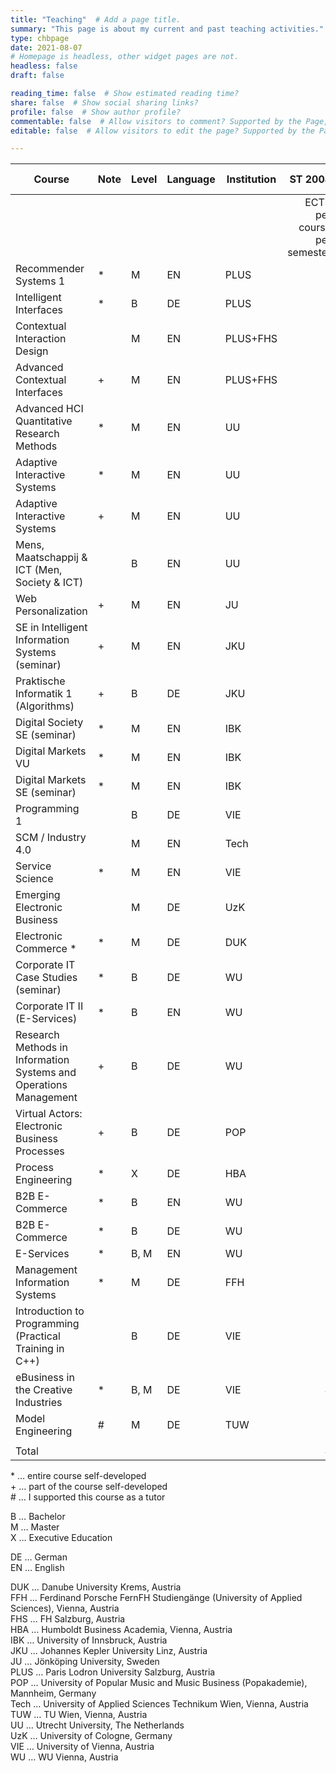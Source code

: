 ```yaml
---
title: "Teaching"  # Add a page title.
summary: "This page is about my current and past teaching activities."  # Add a page description.
type: chbpage
date: 2021-08-07 
# Homepage is headless, other widget pages are not.
headless: false
draft: false

reading_time: false  # Show estimated reading time?
share: false  # Show social sharing links?
profile: false  # Show author profile?
commentable: false  # Allow visitors to comment? Supported by the Page, Post, and Docs content types.
editable: false  # Allow visitors to edit the page? Supported by the Page, Post, and Docs content types.

---
```



| Course                                                            | Note | Level | Language | Institution |                      ST 2008 | WT 2008/09 | ST 2009 | WT 2009/10 | ST 2010 | WT 2010/11 | ST 2011 | WT 2011/12 | SS 2012 | WT 2012/13 | ST 2013 | WT 2013/14 | ST 2014 | WT 2014/15 | ST 2015 | WT 2015/16 | ST 2016 | WT 2016/17 | WT 2017/18 | ST 2018 | ST 2019 | WT 2019/20 | ST 2020 | WT 2020/21 | SS 2001 | WT 2021/22 | ST 2022 | WT 2022/23 | ST 2023 | WT 2023/24 | ST 2024 |            |
|-------------------------------------------------------------------|------|-------|----------|-------------|-----------------------------:|-----------:|---------|------------|--------:|-----------:|--------:|-----------:|--------:|-----------:|--------:|-----------:|--------:|-----------:|--------:|-----------:|--------:|-----------:|-----------:|--------:|--------:|-----------:|--------:|-----------:|--------:|-----------:|--------:|-----------:|--------:|-----------:|--------:|-----------:|
|                                                                   |      |       |          |             | ECTS per course per semester |            |         |            |         |            |         |            |         |            |         |            |         |            |         |            |         |            |            |         |         |            |         |            |         |            |         |            |         |            |         | Total ECTS |
| Recommender Systems 1                                             | *    | M     | EN       | PLUS        |                              |            |         |            |         |            |         |            |         |            |         |            |         |            |         |            |         |            |            |         |         |            |         |            |         |            |         |            |         |            |       3 |          3 |
| Intelligent Interfaces                                            | *    | B     | DE       | PLUS        |                              |            |         |            |         |            |         |            |         |            |         |            |         |            |         |            |         |            |            |         |         |            |         |            |         |            |         |            |         |            |       3 |          3 |
| Contextual Interaction Design                                     |      | M     | EN       | PLUS+FHS    |                              |            |         |            |         |            |         |            |         |            |         |            |         |            |         |            |         |            |            |         |         |            |         |            |         |            |         |            |         |            |       3 |          3 |
| Advanced Contextual Interfaces                                    | +    | M     | EN       | PLUS+FHS    |                              |            |         |            |         |            |         |            |         |            |         |            |         |            |         |            |         |            |            |         |         |            |         |            |         |            |         |            |         |          3 |         |          3 |
| Advanced HCI Quantitative Research Methods                        | *    | M     | EN       | UU          |                              |            |         |            |         |            |         |            |         |            |         |            |         |            |         |            |         |            |            |         |         |            |         |            |     7.5 |            |     7.5 |            |         |            |         |         15 |
| Adaptive Interactive Systems                                      | *    | M     | EN       | UU          |                              |            |         |            |         |            |         |            |         |            |         |            |         |            |         |            |         |            |            |         |         |            |         |            |         |        7.5 |         |        7.5 |         |            |         |         15 |
| Adaptive Interactive Systems                                      | +    | M     | EN       | UU          |                              |            |         |            |         |            |         |            |         |            |         |            |         |            |         |            |         |            |            |         |         |            |         |        7.5 |         |            |         |            |         |            |         |        7.5 |
| Mens, Maatschappij & ICT (Men, Society & ICT)                     |      | B     | EN       | UU          |                              |            |         |            |         |            |         |            |         |            |         |            |         |            |         |            |         |            |            |         |         |            |         |        7.5 |         |            |         |            |         |            |         |        7.5 |
| Web Personalization                                               | +    | M     | EN       | JU          |                              |            |         |            |         |            |         |            |         |            |         |            |         |            |         |            |         |            |            |         |         |            |     7.5 |            |     7.5 |        7.5 |         |        7.5 |         |            |         |         30 |
| SE in Intelligent Information Systems (seminar)                   | +    | M     | EN       | JKU         |                              |            |         |            |         |            |         |            |         |            |         |            |         |            |         |            |         |            |            |         |         |            |       3 |            |         |            |         |            |         |            |         |          3 |
| Praktische Informatik 1 (Algorithms)                              | +    | B     | DE       | JKU         |                              |            |         |            |         |            |         |            |         |            |         |            |         |            |         |            |         |            |            |         |         |            |    1.25 |            |         |            |         |            |         |            |         |       1.25 |
| Digital Society SE (seminar)                                      | *    | M     | EN       | IBK         |                              |            |         |            |         |            |         |            |         |            |         |            |         |            |         |            |         |            |            |         |         |          5 |         |            |         |            |         |            |         |            |         |          5 |
| Digital Markets VU                                                | *    | M     | EN       | IBK         |                              |            |         |            |         |            |         |            |         |            |         |            |         |            |         |            |         |            |            |         |       5 |            |         |            |         |            |         |            |         |            |         |          5 |
| Digital Markets SE (seminar)                                      | *    | M     | EN       | IBK         |                              |            |         |            |         |            |         |            |         |            |         |            |         |            |         |            |         |            |            |         |       5 |            |         |            |         |            |         |            |         |            |         |          5 |
| Programming 1                                                     |      | B     | DE       | VIE         |                              |            |         |            |         |            |         |            |         |            |         |            |         |            |         |            |         |          6 |            |         |         |            |         |            |         |            |         |            |         |            |         |          6 |
| SCM / Industry 4.0                                                |      | M     | EN       | Tech        |                              |            |         |            |         |            |         |            |         |            |         |            |         |            |         |            |         |          5 |            |         |         |            |         |            |         |            |         |            |         |            |         |          5 |
| Service Science                                                   | *    | M     | EN       | VIE         |                              |            |         |            |         |            |         |            |         |            |         |            |         |            |         |            |         |          4 |          4 |         |         |            |         |            |         |            |         |            |         |            |         |          8 |
| Emerging Electronic Business                                      |      | M     | DE       | UzK         |                              |            |         |            |         |            |         |            |         |            |         |            |         |            |         |            |       6 |            |            |         |         |            |         |            |         |            |         |            |         |            |         |          6 |
| Electronic Commerce *                                             | *    | M     | DE       | DUK         |                              |            |         |            |         |            |         |            |         |            |         |            |         |            |         |        2.5 |         |        2.5 |            |         |         |            |         |            |         |            |         |            |         |            |         |          5 |
| Corporate IT Case Studies (seminar)                               | *    | B     | DE       | WU          |                              |            |         |            |         |            |         |            |         |            |         |          4 |       4 |          4 |         |            |         |            |            |         |         |            |         |            |         |            |         |            |         |            |         |         12 |
| Corporate IT II (E-Services)                                      | *    | B     | EN       | WU          |                              |            |         |            |         |            |         |            |         |            |         |          4 |       4 |            |         |            |         |            |            |         |         |            |         |            |         |            |         |            |         |            |         |          8 |
| Research Methods in Information Systems and Operations Management | +    | B     | DE       | WU          |                              |            |         |            |         |            |         |            |         |            |         |            |       3 |          3 |       3 |          3 |         |            |            |         |         |            |         |            |         |            |         |            |         |            |         |         12 |
| Virtual Actors: Electronic Business Processes                     | +    | B     | DE       | POP         |                              |            |         |            |         |            |         |            |       1 |            |       1 |            |       1 |            |         |            |         |            |            |         |         |            |         |            |         |            |         |            |         |          3 |         |            |
| Process Engineering                                               | *    | X     | DE       | HBA         |                              |            |         |            |         |            |         |          4 |         |            |         |            |         |            |         |            |         |            |            |         |         |            |         |            |         |            |         |            |         |            |         |          4 |
| B2B E-Commerce                                                    | *    | B     | EN       | WU          |                              |            |         |            |         |            |         |            |       4 |          4 |       4 |            |         |            |         |            |         |            |            |         |         |            |         |            |         |            |         |            |         |            |         |         12 |
| B2B E-Commerce                                                    | *    | B     | DE       | WU          |                              |            |         |            |       4 |          4 |       4 |          4 |         |            |         |            |         |            |         |            |         |            |            |         |         |            |         |            |         |            |         |            |         |            |         |         16 |
| E-Services                                                        | *    | B, M  | EN       | WU          |                              |            |         |            |       4 |          4 |       4 |          4 |       4 |          4 |       4 |            |         |            |         |            |         |            |            |         |         |            |         |            |         |            |         |            |         |            |         |         28 |
| Management Information Systems                                    | *    | M     | DE       | FFH         |                              |            |         | 4          |         |          4 |         |          4 |         |          4 |         |            |         |          3 |         |            |         |            |            |         |         |            |         |            |         |            |         |            |         |            |         |         19 |
| Introduction to Programming (Practical Training in C++)           |      | B     | DE       | VIE         |                              |          6 |         | 6          |         |            |         |            |         |            |         |            |         |            |         |            |         |            |            |         |         |            |         |            |         |            |         |            |         |            |         |         12 |
| eBusiness in the Creative Industries                              | *    | B, M  | DE       | VIE         |                            4 |          4 | 4       | 4          |       4 |          4 |       4 |          4 |         |          4 |         |          4 |         |          4 |         |          4 |         |          4 |            |       4 |         |            |         |            |         |            |         |            |         |            |         |         52 |
| Model Engineering                                                 | #    | M     | DE       | TUW         |                              |          3 |         |            |         |            |         |            |         |            |         |            |         |            |         |            |         |            |            |         |         |            |         |            |         |            |         |            |         |            |         |          3 |
|                                                                   |      |       |          |             |                              |            |         |            |         |            |         |            |         |            |         |            |         |            |         |            |         |            |            |         |         |            |         |            |         |            |         |            |         |            |         |            |
| Total                                                             |      |       |          |             |                            4 |         13 | 4       | 14         |      12 |         16 |      12 |         20 |       9 |         16 |      12 |         15 |      12 |         14 |       0 |        6.5 |       6 |       21.5 |          4 |       4 |      10 |          5 |   11.75 |         15 |      15 |         15 |     7.5 |         15 |       0 |          3 |       9 |     321.25 |


\*	…	entire course self-developed  
\+	…	part of the course self-developed  
\#	…	I supported this course as a tutor  

B	…	Bachelor  
M	…	Master  
X	…	Executive Education  

DE	…	German  
EN	…	English  


DUK	…	Danube University Krems, Austria  
FFH	…	Ferdinand Porsche FernFH Studiengänge (University of Applied Sciences), Vienna, Austria  
FHS	…	FH Salzburg, Austria  
HBA	…	Humboldt Business Academia, Vienna, Austria  
IBK	…	University of Innsbruck, Austria  
JKU	…	Johannes Kepler University Linz, Austria  
JU	…	Jönköping University, Sweden  
PLUS	…	Paris Lodron University Salzburg, Austria  
POP	…	University of Popular Music and Music Business (Popakademie), Mannheim, Germany  
Tech	…	University of Applied Sciences Technikum Wien, Vienna, Austria  
TUW	…	TU Wien, Vienna, Austria  
UU	…	Utrecht University, The Netherlands  
UzK	…	University of Cologne, Germany  
VIE	…	University of Vienna, Austria  
WU	…	WU Vienna, Austria
